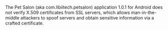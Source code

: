 The Pet Salon (aka com.libiitech.petsalon) application 1.0.1 for Android does not verify X.509 certificates from SSL servers, which allows man-in-the-middle attackers to spoof servers and obtain sensitive information via a crafted certificate.